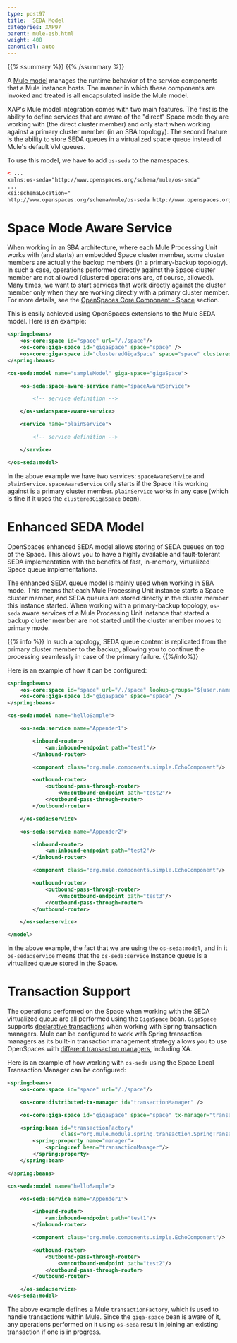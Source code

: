 ```yaml
---
type: post97
title:  SEDA Model
categories: XAP97
parent: mule-esb.html
weight: 400
canonical: auto
---
```



{{% ssummary  %}} {{% /ssummary %}}



A [Mule model](http://www.mulesoft.org/documentation-3.2/display/MULE3USER/Models#Models) manages the runtime behavior of the service components that a Mule instance hosts. The manner in which these components are invoked and treated is all encapsulated inside the Mule model.

XAP's Mule model integration comes with two main features. The first is the ability to define services that are aware of the "direct" Space mode they are working with (the direct cluster member) and only start when working against a primary cluster member (in an SBA topology). The second feature is the ability to store SEDA queues in a virtualized space queue instead of Mule's default VM queues.

To use this model, we have to add `os-seda` to the namespaces.


```xml
< ...
xmlns:os-seda="http://www.openspaces.org/schema/mule/os-seda"
...
xsi:schemaLocation="
http://www.openspaces.org/schema/mule/os-seda http://www.openspaces.org/schema/8.0/mule/3.1/mule-os-seda.xsd>
```

# Space Mode Aware Service

When working in an SBA architecture, where each Mule Processing Unit works with (and starts) an embedded Space cluster member, some cluster members are actually the backup members (in a primary-backup topology). In such a case, operations performed directly against the Space cluster member are not allowed (clustered operations are, of course, allowed). Many times, we want to start services that work directly against the cluster member only when they are working directly with a primary cluster member. For more details, see the [OpenSpaces Core Component - Space](./the-space-configuration.html#proxy) section.

This is easily achieved using OpenSpaces extensions to the Mule SEDA model. Here is an example:


```xml
<spring:beans>
	<os-core:space id="space" url="/./space"/>
	<os-core:giga-space id="gigaSpace" space="space" />
	<os-core:giga-space id="clusteredGigaSpace" space="space" clustered="true" />
</spring:beans>

<os-seda:model name="sampleModel" giga-space="gigaSpace">

    <os-seda:space-aware-service name="spaceAwareService">

        <!-- service definition -->

    </os-seda:space-aware-service>

    <service name="plainService">

        <!-- service definition -->

    </service>

</os-seda:model>
```

In the above example we have two services: `spaceAwareService` and `plainService`. `spaceAwareService` only starts if the Space it is working against is a primary cluster member. `plainService` works in any case (which is fine if it uses the `clusteredGigaSpace` bean).

# Enhanced SEDA Model

OpenSpaces enhanced SEDA model allows storing of SEDA queues on top of the Space. This allows you to have a highly available and fault-tolerant SEDA implementation with the benefits of fast, in-memory, virtualized Space queue implementations.

The enhanced SEDA queue model is mainly used when working in SBA mode. This means that each Mule Processing Unit instance starts a Space cluster member, and SEDA queues are stored directly in the cluster member this instance started. When working with a primary-backup topology, `os-seda` aware services of a Mule Processing Unit instance that started a backup cluster member are not started until the cluster member moves to primary mode.

{{% info %}}
In such a topology, SEDA queue content is replicated from the primary cluster member to the backup, allowing you to continue the processing seamlessly in case of the primary failure.
{{%/info%}}

Here is an example of how it can be configured:


```xml
<spring:beans>
	<os-core:space id="space" url="/./space" lookup-groups="${user.name}"/>
	<os-core:giga-space id="gigaSpace" space="space" />
</spring:beans>

<os-seda:model name="helloSample">

    <os-seda:service name="Appender1">

        <inbound-router>
            <vm:inbound-endpoint path="test1"/>
        </inbound-router>

        <component class="org.mule.components.simple.EchoComponent"/>

        <outbound-router>
            <outbound-pass-through-router>
                <vm:outbound-endpoint path="test2"/>
            </outbound-pass-through-router>
        </outbound-router>

    </os-seda:service>

    <os-seda:service name="Appender2">

        <inbound-router>
            <vm:inbound-endpoint path="test2"/>
        </inbound-router>

        <component class="org.mule.components.simple.EchoComponent"/>

        <outbound-router>
            <outbound-pass-through-router>
                <vm:outbound-endpoint path="test3"/>
            </outbound-pass-through-router>
        </outbound-router>

    </os-seda:service>

</model>
```

In the above example, the fact that we are using the `os-seda:model`, and in it `os-seda:service` means that the `os-seda:service` instance queue is a virtualized queue stored in the Space.

# Transaction Support

The operations performed on the Space when working with the SEDA virtualized queue are all performed using the `GigaSpace` bean. `GigaSpace` supports [declarative transactions](./the-gigaspace-interface.html#OpenSpacesCoreComponent-GigaSpace-DeclarativeTransactions) when working with Spring transaction managers. Mule can be configured to work with Spring transaction managers as its built-in transaction management strategy allows you to use OpenSpaces with [different transaction managers](./transaction-management.html), including XA.

Here is an example of how working with `os-seda` using the Space Local Transaction Manager can be configured:


```xml
<spring:beans>
    <os-core:space id="space" url="/./space"/>

    <os-core:distributed-tx-manager id="transactionManager" />

    <os-core:giga-space id="gigaSpace" space="space" tx-manager="transactionManager"/>

    <spring:bean id="transactionFactory"
                 class="org.mule.module.spring.transaction.SpringTransactionFactory">
        <spring:property name="manager">
            <spring:ref bean="transactionManager"/>
        </spring:property>
    </spring:bean>

</spring:beans>

<os-seda:model name="helloSample">

    <os-seda:service name="Appender1">

        <inbound-router>
            <vm:inbound-endpoint path="test1"/>
        </inbound-router>

        <component class="org.mule.components.simple.EchoComponent"/>

        <outbound-router>
            <outbound-pass-through-router>
                <vm:outbound-endpoint path="test2"/>
            </outbound-pass-through-router>
        </outbound-router>

    </os-seda:service>
</os-seda:model>
```

The above example defines a Mule `transactionFactory`, which is used to handle transactions within Mule. Since the `giga-space` bean is aware of it, any operations performed on it using `os-seda` result in joining an existing transaction if one is in progress.
